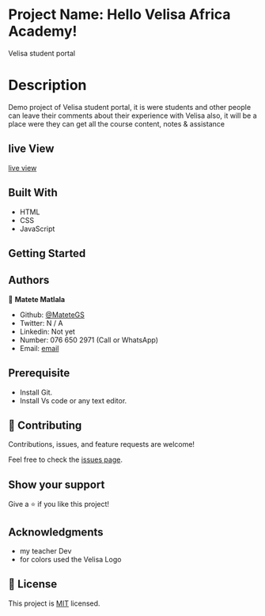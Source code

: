  # Project Name: Hello Velisa Africa Academy!
Velisa student portal

# Description
Demo project of Velisa student portal, it is were students and other people can leave 
their comments about their experience with Velisa also, it will be a place 
were they can get all the course content, notes & assistance

## live View
[live view](https://app.netlify.com/sites/fabulous-marshmallow-8c256e/overview)

## Built With

- HTML
- CSS
- JavaScript

## Getting Started

## Authors
 👤 
 **Matete Matlala** 
 - Github: [@MateteGS](https://github.com/MateteGS) 
 - Twitter: N / A
 - Linkedin: Not yet
 - Number: 076 650 2971 (Call or WhatsApp)
 - Email: [email](https://mail.google.com/mail/u/0/#inbox)
## Prerequisite

- Install Git.
- Install Vs code or any text editor.

## 🤝 Contributing

Contributions, issues, and feature requests are welcome!

Feel free to check the [issues page](../../issues/).

## Show your support

Give a ⭐️ if you like this project!

## Acknowledgments

- my teacher Dev
- for colors used the Velisa Logo

## 📝 License

This project is [MIT](./MIT.md) licensed.
